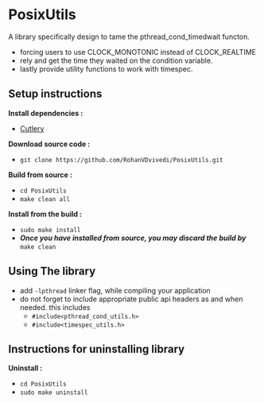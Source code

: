 # PosixUtils
A library specifically design to tame the pthread_cond_timedwait functon.
 * forcing users to use CLOCK_MONOTONIC instead of CLOCK_REALTIME
 * rely and get the time they waited on the condition variable.
 * lastly provide utility functions to work with timespec.

## Setup instructions
**Install dependencies :**
 * [Cutlery](https://github.com/RohanVDvivedi/Cutlery)

**Download source code :**
 * `git clone https://github.com/RohanVDvivedi/PosixUtils.git`

**Build from source :**
 * `cd PosixUtils`
 * `make clean all`

**Install from the build :**
 * `sudo make install`
 * ***Once you have installed from source, you may discard the build by*** `make clean`

## Using The library
 * add `-lpthread` linker flag, while compiling your application
 * do not forget to include appropriate public api headers as and when needed. this includes
   * `#include<pthread_cond_utils.h>`
   * `#include<timespec_utils.h>`

## Instructions for uninstalling library

**Uninstall :**
 * `cd PosixUtils`
 * `sudo make uninstall`
